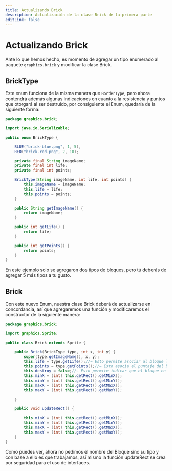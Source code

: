 ```yaml
---
title: Actualizando Brick
description: Actualización de la clase Brick de la primera parte
editLink: false
---
```


# Actualizando Brick

Ante lo que hemos hecho, es momento de agregar un tipo enumerado al paquete `graphics.brick` y modificar la clase Brick.

## BrickType

Este enum funciona de la misma manera que `BorderType`, pero ahora contendrá además algunas indicaciones en cuanto a la
resistencia y puntos que otorgará al ser destruido, por consiguiente el Enum, quedaría de la siguiente forma:

```java
package graphics.brick;

import java.io.Serializable;

public enum BrickType {

    BLUE("brick-blue.png", 1, 5),
    RED("brick-red.png", 2, 10);

    private final String imageName;
    private final int life;
    private final int points;

    BrickType(String imageName, int life, int points) {
        this.imageName = imageName;
        this.life = life;
        this.points = points;
    }

    public String getImageName() {
        return imageName;
    }

    public int getLife() {
        return life;
    }

    public int getPoints() {
        return points;
    }
}
```

En este ejemplo solo se agregaron dos tipos de bloques, pero tú deberás de agregar 5 más tipos a tu gusto.

## Brick

Con este nuevo Enum, nuestra clase Brick deberá de actualizarse en concordancia, así que agregaremos una función y
modificaremos el constructor de la siguiente manera:

```java
package graphics.brick;

import graphics.Sprite;

public class Brick extends Sprite {

    public Brick(BrickType type, int x, int y) {
        super(type.getImageName(), x, y);
        this.life = type.getLife();//⇽ Esto permite asociar al bloque la vida de su tipo
        this.points = type.getPoints();//⇽ Esto asocia el puntaje del bloque con su tipo
        this.destroy = false;//⇽ Esto permite indicar que el bloque en un principio es visible
        this.minX = (int) this.getRect().getMinX();
        this.minY = (int) this.getRect().getMinY();
        this.maxX = (int) this.getRect().getMaxX();
        this.maxY = (int) this.getRect().getMaxY();

    }

    public void updateRect() {

        this.minX = (int) this.getRect().getMinX();
        this.minY = (int) this.getRect().getMinY();
        this.maxX = (int) this.getRect().getMaxX();
        this.maxY = (int) this.getRect().getMaxY();
    }
}
```

Como puedes ver, ahora no pedimos el nombre del Bloque sino su tipo y con base a ello es que trabajamos, así mismo la
función updateRect se crea por seguridad para el uso de interfaces.
